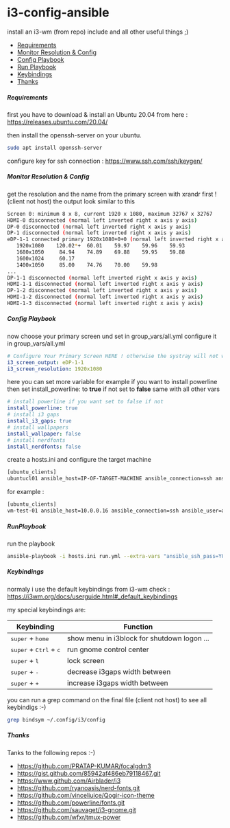 # i3-config-ansible

install an i3-wm (from repo) include and all other useful things ;)

- [Requirements](#requirements)
- [Monitor Resolution & Config](#monitor-resolution--config)
- [Config Playbook](#config-playbook)
- [Run Playbook](#runplaybook)
- [Keybindings](#keybindings)
- [Thanks](#thanks)

<a name="requirements"></a>
##### Requirements

first you have to download & install an Ubuntu 20.04 from here : https://releases.ubuntu.com/20.04/

then install the openssh-server on your ubuntu. 
```bash
sudo apt install openssh-server
```
configure key for ssh connection : https://www.ssh.com/ssh/keygen/

<a name="#monitor-resolution--config"></a>
##### Monitor Resolution & Config
get the resolution and the name from the primary screen with xrandr first ! (client not host)
the output look similar to this

```bash
Screen 0: minimum 8 x 8, current 1920 x 1080, maximum 32767 x 32767
HDMI-0 disconnected (normal left inverted right x axis y axis)
DP-0 disconnected (normal left inverted right x axis y axis)
DP-1 disconnected (normal left inverted right x axis y axis)
eDP-1-1 connected primary 1920x1080+0+0 (normal left inverted right x axis y axis) 344mm x 194mm
   1920x1080    120.02*+  60.01    59.97    59.96    59.93  
   1680x1050     84.94    74.89    69.88    59.95    59.88  
   1600x1024     60.17  
   1400x1050     85.00    74.76    70.00    59.98  
...
DP-1-1 disconnected (normal left inverted right x axis y axis)
HDMI-1-1 disconnected (normal left inverted right x axis y axis)
DP-1-2 disconnected (normal left inverted right x axis y axis)
HDMI-1-2 disconnected (normal left inverted right x axis y axis)
HDMI-1-3 disconnected (normal left inverted right x axis y axis)
```

<a name="config-playbook"></a>
##### Config Playbook

now choose your primary screen und set in group_vars/all.yml
configure it in group_vars/all.yml
```yaml
# Configure Your Primary Screen HERE ! otherwise the systray will not work !
i3_screen_output: eDP-1-1
i3_screen_resolution: 1920x1080
```
here you can set more variable 
for example if you want to install powerline then set install_powerline: to **true** if not set to **false** 
same with all other vars 
```yaml
# install powerline if you want set to false if not
install_powerline: true
# install i3 gaps
install_i3_gaps: true
# install wallpapers
install_wallpaper: false
# install nerdfonts
install_nerdfonts: false
```
create a hosts.ini and configure the target machine
```bash
[ubuntu_clients]
ubuntucl01 ansible_host=IP-OF-TARGET-MACHINE ansible_connection=ssh ansible_user=USER-ON-TARGET-MACHINE-WITH-SUDO-RIGHTS
```
for example :
```bash
[ubuntu_clients]
vm-test-01 ansible_host=10.0.0.16 ansible_connection=ssh ansible_user=ansible
```
<a name="runplaybook"></a>
##### RunPlaybook

run the playbook
```bash
ansible-playbook -i hosts.ini run.yml --extra-vars "ansible_ssh_pass=YOURPASSWORDHERE ansible_sudo_pass=YOURPASSWORDHERE"
```
<a name="keybindings"></a>
##### Keybindings

normaly i use the default keybindings from i3-wm 
check : https://i3wm.org/docs/userguide.html#_default_keybindings

my special keybindings are:

| Keybinding                  | Function                     |
| --------------------------- | -------------------------- |
| <kbd>super</kbd> + <kbd>home</kbp> | show menu in i3block for shutdown logon ... |
| <kbd>super</kbd> + <kbd>Ctrl</kbd> + <kbd>c</kbd> | run gnome control center |
| <kbd>super</kbd> + <kbd>l</kbd> | lock screen |
| <kbd>super</kbd> + <kbd>-</kbd> | decrease i3gaps width between |
| <kbd>super</kbd> + <kbd>+</kbd> | increase i3gaps width between |

you can run a grep command on the final file (client not host) to see all keybindigs :-)
```bash
grep bindsym ~/.config/i3/config
```
<a name="thanks"></a>
##### Thanks

Tanks to the following repos :-)

* https://github.com/PRATAP-KUMAR/focalgdm3
* https://gist.github.com/85942af486eb79118467.git
* https://www.github.com/Airblader/i3
* https://github.com/ryanoasis/nerd-fonts.git
* https://github.com/vinceliuice/Qogir-icon-theme
* https://github.com/powerline/fonts.git
* https://github.com/sauvaget/i3-gnome.git
* https://github.com/wfxr/tmux-power
